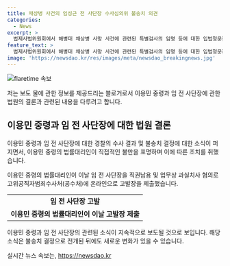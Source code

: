 ```yaml
---
title: 채상병 사건의 임성근 전 사단장 수사심의위 불송치 의견
categories:
  - News
excerpt: >
  법제사법위원회에서 해병대 채상병 사망 사건에 관련된 특별검사의 임명 등에 대한 입법청문회가 열렸다. 경찰 수사심의위원회가 임 전 사단장과 하급 간부 2명을 불송치(무혐의)로 결정했지만, 군 관계자 6명을 송치해야 한다는 결론을 내렸다. 이에 대대의 부대장인 이용민 중령의 측은 불만을 표명하며, 고위공직자범죄수사처(공수처)에 고발장을 제출했다. 사건 발표를 기다리고 있는 상황이다.
feature_text: >
  법제사법위원회에서 해병대 채상병 사망 사건에 관련된 특별검사의 임명 등에 대한 입법청문회가 열렸다. 경찰 수사심의위원회가 임 전 사단장과 하급 간부 2명을 불송치(무혐의)로 결정했지만, 군 관계자 6명을 송치해야 한다는 결론을 내렸다. 이에 대대의 부대장인 이용민 중령의 측은 불만을 표명하며, 고위공직자범죄수사처(공수처)에 고발장을 제출했다. 사건 발표를 기다리고 있는 상황이다.
image: 'https://newsdao.kr/res/images/meta/newsdao_breakingnews.jpg'
---
```


<p><img src="https://newsdao.kr/res/images/meta/newsdao_breakingnews.jpg" alt="flaretime 속보" /></p>

<p>저는 보도 물에 관한 정보를 제공드리는 블로거로서 이용민 중령과 임 전 사단장에 관한 법원의 결론과 관련된 내용을 다루려고 합니다. </p>

<h2 data-ke-size="size26">이용민 중령과 임 전 사단장에 대한 법원 결론</h2>

<p>이용민 중령과 임 전 사단장에 대한 경찰의 수사 결과 및 불송치 결정에 대한 소식이 퍼지면서, 이용민 중령의 법률대리인이 직접적인 불만을 표명하며 이에 따른 조치를 취했습니다.</p>

<p data-ke-size="size16">이용민 중령의 법률대리인이 이날 임 전 사단장을 직권남용 및 업무상 과실치사 혐의로 고위공직자범죄수사처(공수처)에 온라인으로 고발장을 제출했습니다.</p>

<table>
  <tr>
    <td style="text-align: center; height: 17px;"><b>임 전 사단장 고발</b></td>
  </tr>
  <tr>
    <td style="text-align: center; height: 17px;"><b>이용민 중령의 법률대리인이 이날 고발장 제출</b></td>
  </tr>
</table>

<p>이용민 중령과 임 전 사단장의 관련된 소식이 지속적으로 보도될 것으로 보입니다. 해당 소식은 불송치 결정으로 전개된 뒤에도 새로운 변화가 있을 수 있습니다.</p>
실시간 뉴스 속보는, <a href="https://newsdao.kr" rel="dofollow">https://newsdao.kr</a>


